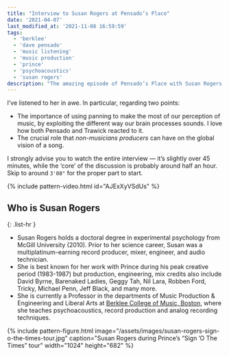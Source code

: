 ```yaml
---
title: "Interview to Susan Rogers at Pensado’s Place"
date: '2021-04-07'
last_modified_at: '2021-11-08 16:59:59'
tags:
  - 'berklee'
  - 'dave pensado'
  - 'music listening'
  - 'music production'
  - 'prince'
  - 'psychoacoustics'
  - 'susan rogers'
description: "The amazing episode of Pensado’s Place with Susan Rogers had been sitting in my to-do list for a few weeks. The best interview in a long time."
---
```

I’ve listened to her in awe. In particular, regarding two points:

- The importance of using panning to make the most of our perception of music, by exploiting the different way our brain processes sounds. I love how both Pensado and Trawick reacted to it.
- The crucial role that _non-musicians producers_ can have on the global vision of a song.

I strongly advise you to watch the entire interview — it’s slightly over 45 minutes, while the ‘core’ of the discussion is probably around half an hour. Skip to around `3'08"` for the proper part to start.

{% include pattern-video.html id="AJExXyVSdUs" %}

## Who is Susan Rogers

{: .list-hr }
- Susan Rogers holds a doctoral degree in experimental psychology from McGill University (2010). Prior to her science career, Susan was a multiplatinum-earning record producer, mixer, engineer, and audio technician.
- She is best known for her work with Prince during his peak creative period (1983-1987) but production, engineering, mix credits also include David Byrne, Barenaked Ladies, Geggy Tah, Nil Lara, Robben Ford, Tricky, Michael Penn, Jeff Black, and many more.
- She is currently a Professor in the departments of Music Production & Engineering and Liberal Arts at [Berklee College of Music, Boston](https://www.berklee.edu/), where she teaches psychoacoustics, record production and analog recording techniques.

{% include pattern-figure.html image="/assets/images/susan-rogers-sign-o-the-times-tour.jpg" caption="Susan Rogers during Prince’s &ldquo;Sign &rsquo;O The Times&rdquo; tour" width="1024" height="682" %}